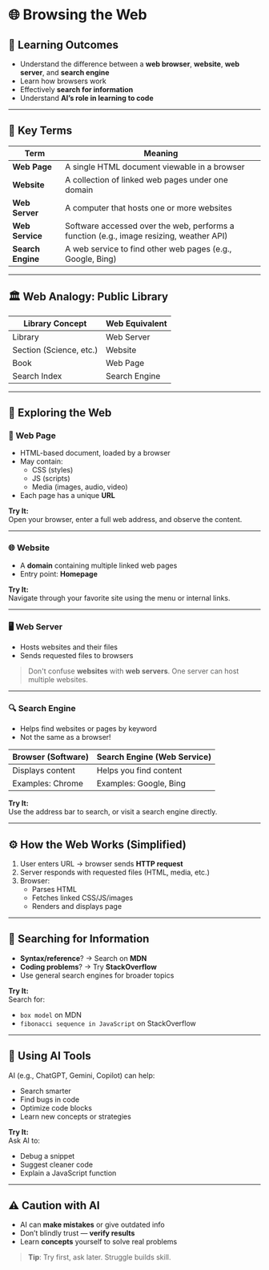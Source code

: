 # 🌐 Browsing the Web

## 🎯 Learning Outcomes
- Understand the difference between a **web browser**, **website**, **web server**, and **search engine**
- Learn how browsers work
- Effectively **search for information**
- Understand **AI’s role in learning to code**

---

## 📖 Key Terms

| Term            | Meaning                                                                 |
|------------------|-------------------------------------------------------------------------|
| **Web Page**     | A single HTML document viewable in a browser                           |
| **Website**      | A collection of linked web pages under one domain                      |
| **Web Server**   | A computer that hosts one or more websites                             |
| **Web Service**  | Software accessed over the web, performs a function (e.g., image resizing, weather API) |
| **Search Engine**| A web service to find other web pages (e.g., Google, Bing)             |

---

## 🏛 Web Analogy: Public Library

| Library Concept           | Web Equivalent          |
|---------------------------|-------------------------|
| Library                   | Web Server              |
| Section (Science, etc.)   | Website                 |
| Book                      | Web Page                |
| Search Index              | Search Engine           |

---

## 🧭 Exploring the Web

### 📄 Web Page
- HTML-based document, loaded by a browser  
- May contain:
  - CSS (styles)
  - JS (scripts)
  - Media (images, audio, video)
- Each page has a unique **URL**

**Try It:**  
Open your browser, enter a full web address, and observe the content.

---

### 🌐 Website
- A **domain** containing multiple linked web pages  
- Entry point: **Homepage**

**Try It:**  
Navigate through your favorite site using the menu or internal links.

---

### 🖥 Web Server
- Hosts websites and their files
- Sends requested files to browsers

> Don't confuse **websites** with **web servers**. One server can host multiple websites.

---

### 🔍 Search Engine
- Helps find websites or pages by keyword
- Not the same as a browser!

| Browser (Software)   | Search Engine (Web Service)    |
|----------------------|---------------------------------|
| Displays content      | Helps you find content          |
| Examples: Chrome      | Examples: Google, Bing          |

**Try It:**  
Use the address bar to search, or visit a search engine directly.

---

## ⚙️ How the Web Works (Simplified)

1. User enters URL → browser sends **HTTP request**
2. Server responds with requested files (HTML, media, etc.)
3. Browser:
   - Parses HTML
   - Fetches linked CSS/JS/images
   - Renders and displays page

---

## 🔎 Searching for Information

- **Syntax/reference**? → Search on **MDN**  
- **Coding problems**? → Try **StackOverflow**
- Use general search engines for broader topics

**Try It:**  
Search for:
- `box model` on MDN
- `fibonacci sequence in JavaScript` on StackOverflow

---

## 🤖 Using AI Tools

AI (e.g., ChatGPT, Gemini, Copilot) can help:
- Search smarter
- Find bugs in code
- Optimize code blocks
- Learn new concepts or strategies

**Try It:**  
Ask AI to:
- Debug a snippet  
- Suggest cleaner code  
- Explain a JavaScript function

---

## ⚠️ Caution with AI

- AI can **make mistakes** or give outdated info  
- Don’t blindly trust — **verify results**
- Learn **concepts** yourself to solve real problems

> **Tip**: Try first, ask later. Struggle builds skill.

